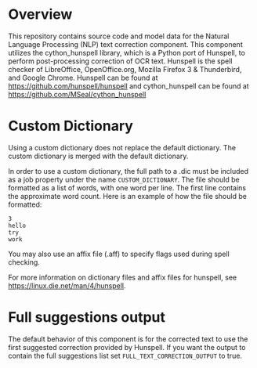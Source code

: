 # Overview
 
This repository contains source code and model data for the Natural Language Processing (NLP) text correction component. This component utilizes the cython_hunspell library, which is a Python port of Hunspell, to perform post-processing correction of OCR text. Hunspell is the spell checker of LibreOffice, OpenOffice.org, Mozilla Firefox 3 & Thunderbird, and Google Chrome.
Hunspell can be found at https://github.com/hunspell/hunspell and cython_hunspell can be found at 
https://github.com/MSeal/cython_hunspell


# Custom Dictionary

Using a custom dictionary does not replace the default dictionary. The custom dictionary is merged with the default dictionary. 

In order to use a custom dictionary, the full path to a .dic must be included as a job property under the name `CUSTOM_DICTIONARY`. The file should be formatted as a list of words, with one word per line. The first line contains the approximate word count. Here is an example of how the file should be formatted:

```
3
hello
try
work
```

You may also use an affix file (.aff) to specify flags used during spell checking. 

For more information on dictionary files and affix files for hunspell, see https://linux.die.net/man/4/hunspell.

# Full suggestions output
The default behavior of this component is for the corrected text to use the first suggested correction provided by Hunspell. If you want the output to contain the full suggestions list set `FULL_TEXT_CORRECTION_OUTPUT` to true.

